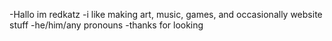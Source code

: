 -Hallo im redkatz
-i like making art, music, games, and occasionally website stuff
-he/him/any pronouns
-thanks for looking
